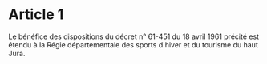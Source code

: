 # Article 1

Le bénéfice des dispositions du décret n° 61-451 du 18 avril 1961 précité est étendu à la Régie départementale des sports d'hiver et du tourisme du haut Jura.
